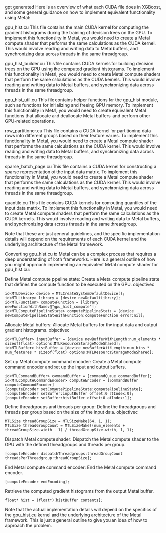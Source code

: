 gpt generated
Here is an overview of what each CUDA file does in XGBoost, and some general guidance on how to implement equivalent functionality using Metal:

gpu_hist.cu
This file contains the main CUDA kernel for computing the gradient histograms during the training of decision trees on the GPU. To implement this functionality in Metal, you would need to create a Metal compute shader that performs the same calculations as the CUDA kernel. This would involve reading and writing data to Metal buffers, and synchronizing data across threads in the same threadgroup.

gpu_hist_builder.cu
This file contains CUDA kernels for building decision trees on the GPU using the computed gradient histograms. To implement this functionality in Metal, you would need to create Metal compute shaders that perform the same calculations as the CUDA kernels. This would involve reading and writing data to Metal buffers, and synchronizing data across threads in the same threadgroup.

gpu_hist_util.cu
This file contains helper functions for the gpu_hist module, such as functions for initializing and freeing GPU memory. To implement this functionality in Metal, you would need to create equivalent Metal functions that allocate and deallocate Metal buffers, and perform other GPU-related operations.

row_partitioner.cu
This file contains a CUDA kernel for partitioning data rows into different groups based on their feature values. To implement this functionality in Metal, you would need to create a Metal compute shader that performs the same calculations as the CUDA kernel. This would involve reading and writing data to Metal buffers, and synchronizing data across threads in the same threadgroup.

sparse_batch_page.cu
This file contains a CUDA kernel for constructing a sparse representation of the input data matrix. To implement this functionality in Metal, you would need to create a Metal compute shader that performs the same calculations as the CUDA kernel. This would involve reading and writing data to Metal buffers, and synchronizing data across threads in the same threadgroup.

quantile.cu
This file contains CUDA kernels for computing quantiles of the input data matrix. To implement this functionality in Metal, you would need to create Metal compute shaders that perform the same calculations as the CUDA kernels. This would involve reading and writing data to Metal buffers, and synchronizing data across threads in the same threadgroup.


Note that these are just general guidelines, and the specific implementation details will depend on the requirements of each CUDA kernel and the underlying architecture of the Metal framework.




Converting gpu_hist.cu to Metal can be a complex process that requires a deep understanding of both frameworks. Here is a general outline of how you might approach implementing an equivalent Metal compute shader for gpu_hist.cu:

Define Metal compute pipeline state: Create a Metal compute pipeline state that defines the compute function to be executed on the GPU.
objectivec
```
id<MTLDevice> device = MTLCreateSystemDefaultDevice();
id<MTLLibrary> library = [device newDefaultLibrary];
id<MTLFunction> computeFunction = [library newFunctionWithName:@"gpu_hist_compute"];
id<MTLComputePipelineState> computePipelineState = [device newComputePipelineStateWithFunction:computeFunction error:nil];
```

Allocate Metal buffers: Allocate Metal buffers for the input data and output gradient histograms.
objectivec

```
id<MTLBuffer> inputBuffer = [device newBufferWithLength:num_elements * sizeof(float) options:MTLResourceStorageModeShared];
id<MTLBuffer> histBuffer = [device newBufferWithLength:num_bins * num_features * sizeof(float) options:MTLResourceStorageModeShared];
```

Set up Metal compute command encoder: Create a Metal compute command encoder and set up the input and output buffers.
```
id<MTLCommandBuffer> commandBuffer = [commandQueue commandBuffer];
id<MTLComputeCommandEncoder> computeEncoder = [commandBuffer computeCommandEncoder];
[computeEncoder setComputePipelineState:computePipelineState];
[computeEncoder setBuffer:inputBuffer offset:0 atIndex:0];
[computeEncoder setBuffer:histBuffer offset:0 atIndex:1];
```

Define threadgroups and threads per group: Define the threadgroups and threads per group based on the size of the input data.
objectivec
```
MTLSize threadGroupSize = MTLSizeMake(64, 1, 1);
MTLSize threadGroupCount = MTLSizeMake((num_elements + threadGroupSize.width - 1) / threadGroupSize.width, 1, 1);
```

Dispatch Metal compute shader: Dispatch the Metal compute shader to the GPU with the defined threadgroups and threads per group.
```
[computeEncoder dispatchThreadgroups:threadGroupCount threadsPerThreadgroup:threadGroupSize];
```

End Metal compute command encoder: End the Metal compute command encoder.
```
[computeEncoder endEncoding];
```

Retrieve the computed gradient histograms from the output Metal buffer.
```
float* hist = (float*)[histBuffer contents];
```
Note that the actual implementation details will depend on the specifics of the gpu_hist.cu kernel and the underlying architecture of the Metal framework. This is just a general outline to give you an idea of how to approach the problem.




